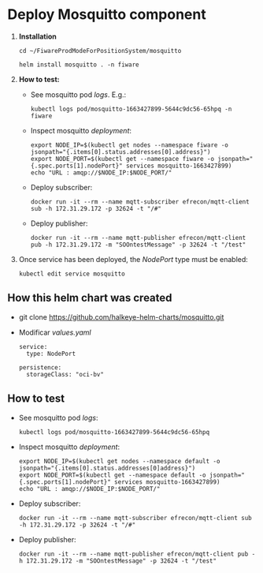 # Deploy Mosquitto component

1. **Installation**

    ```console
    cd ~/FiwareProdModeForPositionSystem/mosquitto
    ```

    ```console
    helm install mosquitto . -n fiware
    ```

2. **How to test:**

    - See mosquitto pod *logs*. E.g.:

        ```console
        kubectl logs pod/mosquitto-1663427899-5644c9dc56-65hpq -n fiware
        ```

    - Inspect mosquitto *deployment*:

        ```console
        export NODE_IP=$(kubectl get nodes --namespace fiware -o jsonpath="{.items[0].status.addresses[0].address}")
        export NODE_PORT=$(kubectl get --namespace fiware -o jsonpath="{.spec.ports[1].nodePort}" services mosquitto-1663427899)
        echo "URL : amqp://$NODE_IP:$NODE_PORT/"
        ```

   - Deploy subscriber:

        ```console
        docker run -it --rm --name mqtt-subscriber efrecon/mqtt-client sub -h 172.31.29.172 -p 32624 -t "/#"
        ```

    - Deploy publisher:

        ```console
	    docker run -it --rm --name mqtt-publisher efrecon/mqtt-client pub -h 172.31.29.172 -m "SOOntestMessage" -p 32624 -t "/test"
        ```

2. Once service has been deployed, the *NodePort* type must be enabled:

    ```console
    kubectl edit service mosquitto
    ```

## How this helm chart was created

 - git clone https://github.com/halkeye-helm-charts/mosquitto.git
 - Modificar *values.yaml*

    ```console
	service:
	  type: NodePort
    ```
    ```console
	persistence:
	  storageClass: "oci-bv"
    ```

## How to test

- See mosquitto pod *logs*:

    ```console
    kubectl logs pod/mosquitto-1663427899-5644c9dc56-65hpq
    ```

- Inspect mosquitto *deployment*:

    ```console
    export NODE_IP=$(kubectl get nodes --namespace default -o jsonpath="{.items[0].status.addresses[0]address}")
	export NODE_PORT=$(kubectl get --namespace default -o jsonpath="{.spec.ports[1].nodePort}" services mosquitto-1663427899)
	echo "URL : amqp://$NODE_IP:$NODE_PORT/"
    ```

- Deploy subscriber:

    ```console
    docker run -it --rm --name mqtt-subscriber efrecon/mqtt-client sub -h 172.31.29.172 -p 32624 -t "/#"
    ```

- Deploy publisher:

    ```console
    docker run -it --rm --name mqtt-publisher efrecon/mqtt-client pub -h 172.31.29.172 -m "SOOntestMessage" -p 32624 -t "/test"
    ```
